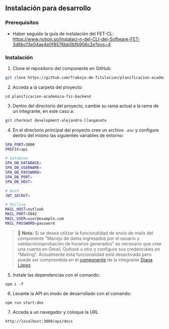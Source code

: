 ## Instalación para desarrollo

### Prerequisitos

- Haber seguido la guía de instalación del FET-CL: https://www.notion.so/Instalaci-n-del-CLI-del-Software-FET-3d6bcf3e04ae4e0f8576bb0bfb906c2e?pvs=4

### Instalación

1. Clone el repositorio del componente en GitHub:

```bash
git clone https://github.com/Trabajo-de-Titulacion/planificacion-academica-fis-backend.git
```

2. Acceda a la carpeta del proyecto:

```
cd planificacion-academica-fis-backend
```

3. Dentro del directorio del proyecto, cambie su rama actual a la rama de un integrante, en este caso a:

```bash
git checkout development-alejandro-llanganate
```

4. En el directorio principal del proyecto cree un archivo `.env` y configure dentro del mismo las siguientes variables de entorno:

```bash
SPA_PORT=3000
PREFIX=api

# Database
SPA_DB_DATABASE=
SPA_DB_USERNAME=
SPA_DB_PASSWORD=
SPA_DB_PORT=
SPA_DB_HOST=

# Auth
JWT_SECRET=

# Mailing
MAIL_HOST=outlook
MAIL_PORT=5042
MAIL_USER=user@example.com
MAIL_PASSWORD=password
```


> 📖 **Nota:** Si se desea utilizar la funcionalidad de envío de mails del componente "Manejo de datos ingresados por el usuario y validación/aprobación de horarios generados” es necesario que cree una cuenta en Gmail, Outlook u otro y configure sus credenciales en “Mailing”. Actualmente está funcionalidad está desactivada pero puede ser comprendida en el [componente](https://bibdigital.epn.edu.ec/bitstream/15000/23393/1/CD%2012813.pdf) de la integrante [Diana López](https://bibdigital.epn.edu.ec/bitstream/15000/23393/1/CD%2012813.pdf).

5. Instale las dependencias con el comando:

```
npm i -f
```

6. Levante la API en modo de desarrollado con el comando:

```
npm run start:dev
```

7. Acceda a un navegador y coloque la URL

```
http://localhost:3000/api/docs
```

